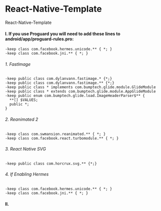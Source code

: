 # React-Native-Template
React-Native-Template

#### I. If you use Proguard you will need to add these lines to android/app/proguard-rules.pro:
```shell
-keep class com.facebook.hermes.unicode.** { *; }
-keep class com.facebook.jni.** { *; }
```
###### 1. FastImage
```shell
-keep public class com.dylanvann.fastimage.* {*;}
-keep public class com.dylanvann.fastimage.** {*;}
-keep public class * implements com.bumptech.glide.module.GlideModule
-keep public class * extends com.bumptech.glide.module.AppGlideModule
-keep public enum com.bumptech.glide.load.ImageHeaderParser$** {
  **[] $VALUES;
  public *;
}
```
###### 2. Reanimated 2 
```shell
-keep class com.swmansion.reanimated.** { *; }
-keep class com.facebook.react.turbomodule.** { *; }
```
###### 3. React Native SVG
```shell
-keep public class com.horcrux.svg.** {*;}
```
###### 4. If Enabling Hermes
```shell
-keep class com.facebook.hermes.unicode.** { *; }
-keep class com.facebook.jni.** { *; }
```
#### II. 
